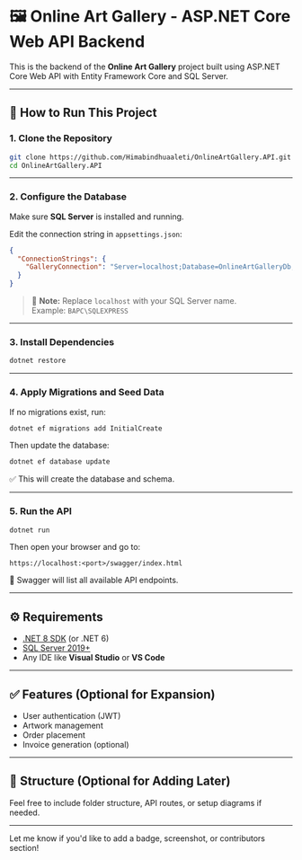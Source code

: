 
# 🖼️ Online Art Gallery - ASP.NET Core Web API Backend

This is the backend of the **Online Art Gallery** project built using ASP.NET Core Web API with Entity Framework Core and SQL Server.

---

## 🚀 How to Run This Project

### 1. Clone the Repository

```bash
git clone https://github.com/Himabindhuaaleti/OnlineArtGallery.API.git
cd OnlineArtGallery.API
```

---

### 2. Configure the Database

Make sure **SQL Server** is installed and running.

Edit the connection string in `appsettings.json`:

```json
{
  "ConnectionStrings": {
    "GalleryConnection": "Server=localhost;Database=OnlineArtGalleryDb;Trusted_Connection=True;TrustServerCertificate=True;"
  }
}
```

> 🔧 **Note:** Replace `localhost` with your SQL Server name.  
> Example: `BAPC\SQLEXPRESS`

---

### 3. Install Dependencies

```bash
dotnet restore
```

---

### 4. Apply Migrations and Seed Data

If no migrations exist, run:

```bash
dotnet ef migrations add InitialCreate
```

Then update the database:

```bash
dotnet ef database update
```

✅ This will create the database and schema.

---

### 5. Run the API

```bash
dotnet run
```

Then open your browser and go to:

```
https://localhost:<port>/swagger/index.html
```

📘 Swagger will list all available API endpoints.

---

## ⚙️ Requirements

- [.NET 8 SDK](https://dotnet.microsoft.com/en-us/download/dotnet/8.0) (or .NET 6)
- [SQL Server 2019+](https://www.microsoft.com/en-us/sql-server/sql-server-downloads)
- Any IDE like **Visual Studio** or **VS Code**

---

## ✅ Features (Optional for Expansion)

- User authentication (JWT)
- Artwork management
- Order placement
- Invoice generation (optional)

---

## 📂 Structure (Optional for Adding Later)

Feel free to include folder structure, API routes, or setup diagrams if needed.

---

Let me know if you'd like to add a badge, screenshot, or contributors section!
